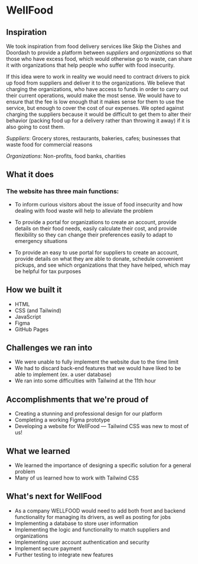 # WellFood

## Inspiration


We took inspiration from food delivery services like Skip the Dishes and Doordash to provide a platform between *suppliers* and *organizations* so that those who have excess food, which would otherwise go to waste, can share it with organizations that help people who suffer with food insecurity. 

If this idea were to work in reality we would need to contract drivers to pick up food from suppliers and deliver it to the organizations. We believe that charging the organizations, who have access to funds in order to carry out their current operations, would make the most sense. We would have to ensure that the fee is low enough that it makes sense for them to use the service, but enough to cover the cost of our expenses. We opted against charging the suppliers because it would be difficult to get them to alter their behavior (packing food up for a delivery rather than throwing it away) if it is also going to cost them. 

*Suppliers*: Grocery stores, restaurants, bakeries, cafes; businesses that waste food for commercial reasons

*Organizations*: Non-profits, food banks, charities 


## What it does

### The website has three main functions:

- To inform curious visitors about the issue of food insecurity and how dealing with food waste will help to alleviate the problem


- To provide a portal for organizations to create an account, provide details on their food needs, easily calculate their cost, and provide flexibility so they can change their preferences easily to adapt to emergency situations

- To provide an easy to use portal for suppliers to create an account, provide details on what they are able to donate, schedule convenient pickups, and see which organizations that they have helped, which may be helpful for tax purposes


## How we built it

- HTML
- CSS (and Tailwind)
- JavaScript
- Figma
- GitHub Pages


## Challenges we ran into


- We were unable to fully implement the website due to the time limit
- We had to discard back-end features that we would have liked to be able to implement (ex. a user database)
- We ran into some difficulties with Tailwind at the 11th hour 


## Accomplishments that we're proud of


- Creating a stunning and professional design for our platform
- Completing a working Figma prototype
- Developing a website for WellFood — Tailwind CSS was new to most of us!


## What we learned

- We learned the importance of designing a specific solution for a general problem
- Many of us learned how to work with Tailwind CSS


## What's next for WellFood

- As a company WELLFOOD would need to add both front and backend functionality for managing its drivers, as well as posting for jobs
- Implementing a database to store user information
- Implementing the logic and functionality to match suppliers and organizations
- Implementing user account authentication and security
- Implement secure payment
- Further testing to integrate new features
